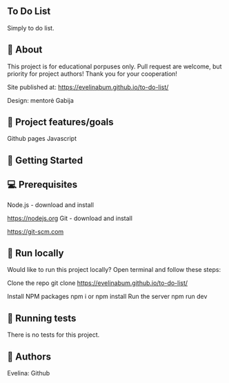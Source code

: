 ## To Do List

Simply to do list.

## 🌟 About

This project is for educational porpuses only. Pull request are welcome, but priority for project authors! Thank you for your cooperation!

Site published at: https://evelinabum.github.io/to-do-list/

Design: mentorė Gabija

## 🎯 Project features/goals

Github pages Javascript

## 🧰 Getting Started

## 💻 Prerequisites

Node.js - download and install

https://nodejs.org Git - download and install

https://git-scm.com

## 🏃 Run locally

Would like to run this project locally? Open terminal and follow these steps:

Clone the repo git clone https://evelinabum.github.io/to-do-list/

Install NPM packages npm i or npm install Run the server npm run dev

## 🧪 Running tests

There is no tests for this project.

## 🎅 Authors

Evelina: Github
